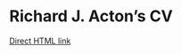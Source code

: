 
<!-- README.md is generated from README.Rmd. Please edit that file -->

# Richard J. Acton’s CV

<!-- badges: start -->

<!-- badges: end -->

[Direct HTML
link](https://richardjacton.github.io/CV/RichardJActon_CV.html)

